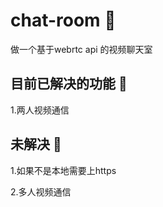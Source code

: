 # chat-room 🎉
做一个基于webrtc api 的视频聊天室

## 目前已解决的功能 :rocket:
1.两人视频通信

## 未解决 🚧
1.如果不是本地需要上https  

2.多人视频通信
